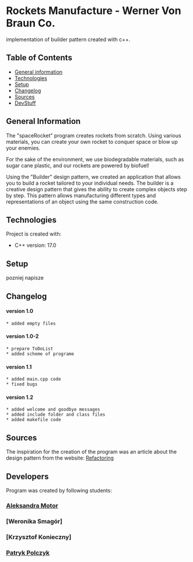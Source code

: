 # Rockets Manufacture - Werner Von Braun Co.

implementation of builder pattern created with c++.

## Table of Contents

* [General information](#general-information)
* [Technologies](#technologies)
* [Setup](#setup)
* [Changelog](#changelog)
* [Sources](#sources)
* [DevStuff](#developers)

## General Information
 
  The "spaceRocket" program creates rockets from scratch. Using various materials, you can create your own rocket to conquer space or blow up your enemies.

  For the sake of the environment, we use biodegradable materials, such as sugar cane plastic, and our rockets are powered by biofuel!

  Using the "Builder" design pattern, we created an application that allows you to build a rocket tailored to your individual needs.
  The builder is a creative design pattern that gives the ability to create complex objects step by step. This pattern allows manufacturing different types and representations of an object using the same construction code.
## Technologies

  Project is created with:
  * C++ version: 17.0

## Setup

pozniej napisze

## Changelog

  #### version 1.0
    * added empty files

  #### version 1.0-2
    * prepare ToDoList
    * added scheme of programe

  #### version 1.1
    * added main.cpp code
    * fixed bugs
  
  #### version 1.2
    * added welcome and goodbye messages
    * added include folder and class files
    * added makefile code

## Sources

  The inspiration for the creation of the program was an article about the design pattern from the website:
[Refactoring](https://refactoring.guru/pl/design-patterns/builder?fbclid=IwAR1rcdXvBowsoDcANUUvhslLGe2IGXwATqt070e-DtIxNwmpw37gZfWRLNA)

## Developers

  Program was created by following students:
### [Aleksandra Motor](https://github.com/AleksandraMotor)
### [Weronika Smagór]
### [Krzysztof Konieczny]
### [Patryk Polczyk](https://github.com/ppolczyk)

